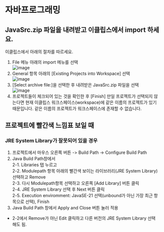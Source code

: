 # 자바프로그래밍

## JavaSrc.zip 파일을 내려받고 이클립스에서 import 하세요.

이클립스에서 아래의 절차를 따르세요.
1. File 메뉴 아래의 import 메뉴를 선택<br>
   ![image](https://github.com/hjk7902/java/assets/13778400/7a018663-7e3c-423e-9f19-563dab49d4ac)
3. General 항목 아래의 [Existing Projects into Workspace] 선택<br>
   ![image](https://github.com/hjk7902/java/assets/13778400/6f9f39cd-8a04-4070-9aa7-97558379dfce)
4. [Select archive file:]을 선택한 후 내려받은 JavaSrc.zip 파일을 선택<br>
   ![image](https://github.com/hjk7902/java/assets/13778400/e6335cda-3d0e-4955-9dd6-155041f41839)
5. 프로젝트들이 체크되어 있는 것을 확인한 후 [Finish]
   만일 프로젝트가 선택되지 않는다면 현재 이클립스 워크스페이스(workspace)에 같은 이름의 프로젝트가 있기 때문입니다. 같은 이름의 프로젝트가 워크스페이스에 존재할 수 없습니다.

## 프로젝트에 빨간색 느낌표 보일 때
### JRE System Library가 잘못되어 있을 경우

1. 프로젝트에서 마우스 오른쪽 버튼 -> Build Path -> Configure Build Path<br>
2. Java Build Path창에서 <br>
  2-1. Libraries 탭 누르고<br>
  2-2. Modulepath 항목 아래의 빨간색 보이는 라이브러리(JRE System Library) 선택하고 Remove<br>
  2-3. 다시 Modulepath항목 선택하고 오른쪽 [Add Library] 버튼 클릭<br>
  2-4. JRE System Library 선택 후 Next 버튼 클릭<br>
  2-5. Execution enviromment: JavaSE-21 선택(unbound가 아닌 가장 최근 항목으로 선택), Finish<br>
3. Java Build Path 창에서 Apply and Close 버튼 눌러 적용<br>
* 2-2에서 Remove가 아닌 Edit 클릭하고 다른 버전의 JRE System Library 선택해도 됨.
